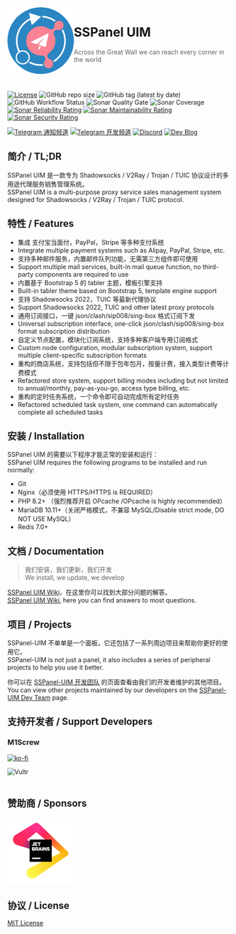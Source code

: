 <img src="public/images/uim-logo-round_192x192.png" alt="logo" width="150" height="150" align="left" />

<h1>SSPanel UIM</h1>

> Across the Great Wall we can reach every corner in the world

<br/>
<br/>

[![License](https://img.shields.io/github/license/Anankke/SSPanel-Uim?style=flat-square)](https://github.com/Anankke/SSPanel-Uim/blob/dev/LICENSE)
![GitHub repo size](https://img.shields.io/github/repo-size/anankke/sspanel-uim?style=flat-square&color=328657)
![GitHub tag (latest by date)](https://img.shields.io/github/v/tag/Anankke/SSPanel-Uim?style=flat-square)
![GitHub Workflow Status](https://img.shields.io/github/actions/workflow/status/Anankke/SSPanel-Uim/lint.yml?branch=dev&label=lint&style=flat-square)
![Sonar Quality Gate](https://img.shields.io/sonar/quality_gate/sspanel-uim_SSPanel-Uim-Dev/dev?server=https%3A%2F%2Fsonarcloud.io&style=flat-square)
![Sonar Coverage](https://img.shields.io/sonar/coverage/sspanel-uim_SSPanel-Uim-Dev/dev?server=https%3A%2F%2Fsonarcloud.io&style=flat-square)
[![Sonar Reliability Rating](https://sonarcloud.io/api/project_badges/measure?project=sspanel-uim_SSPanel-Uim-Dev&metric=reliability_rating)](https://sonarcloud.io/summary/new_code?id=sspanel-uim_SSPanel-Uim-Dev)
[![Sonar Maintainability Rating](https://sonarcloud.io/api/project_badges/measure?project=sspanel-uim_SSPanel-Uim-Dev&metric=sqale_rating)](https://sonarcloud.io/summary/new_code?id=sspanel-uim_SSPanel-Uim-Dev)
[![Sonar Security Rating](https://sonarcloud.io/api/project_badges/measure?project=sspanel-uim_SSPanel-Uim-Dev&metric=security_rating)](https://sonarcloud.io/summary/new_code?id=sspanel-uim_SSPanel-Uim-Dev)

[![Telegram 通知频道](https://img.shields.io/badge/Telegram-通知频道-blue?style=flat-square)](https://t.me/sspanel_uim)
[![Telegram 开发频道](https://img.shields.io/badge/Telegram-开发频道-blue?style=flat-square)](https://t.me/sspanel_uim_dev)
[![Discord](https://img.shields.io/discord/1049692075085549600?color=5865F2&label=Discord&style=flat-square)](https://discord.gg/A7uFKCvf8V)
[![Dev Blog](https://img.shields.io/badge/Dev-Blog-blue?style=flat-square)](https://blog.sspanel.org)

## 简介 / TL;DR

SSPanel UIM 是一款专为 Shadowsocks / V2Ray / Trojan / TUIC 协议设计的多用途代理服务销售管理系统。  
SSPanel UIM is a multi-purpose proxy service sales management system designed for Shadowsocks / V2Ray / Trojan / TUIC protocol.

## 特性 / Features

- 集成 支付宝当面付，PayPal，Stripe 等多种支付系统
- Integrate multiple payment systems such as Alipay, PayPal, Stripe, etc.
- 支持多种邮件服务，内置邮件队列功能，无需第三方组件即可使用
- Support multiple mail services, built-in mail queue function, no third-party components are required to use
- 内置基于 Bootstrap 5 的 tabler 主题，模板引擎支持
- Built-in tabler theme based on Bootstrap 5, template engine support
- 支持 Shadowsocks 2022，TUIC 等最新代理协议
- Support Shadowsocks 2022, TUIC and other latest proxy protocols
- 通用订阅接口，一键 json/clash/sip008/sing-box 格式订阅下发
- Universal subscription interface, one-click json/clash/sip008/sing-box format subscription distribution
- 自定义节点配置，模块化订阅系统，支持多种客户端专用订阅格式
- Custom node configuration, modular subscription system, support multiple client-specific subscription formats
- 重构的商店系统，支持包括但不限于包年包月，按量计费，接入类型计费等计费模式
- Refactored store system, support billing modes including but not limited to annual/monthly, pay-as-you-go, access type billing, etc.
- 重构的定时任务系统，一个命令即可自动完成所有定时任务
- Refactored scheduled task system, one command can automatically complete all scheduled tasks

## 安装 / Installation

SSPanel UIM 的需要以下程序才能正常的安装和运行：  
SSPanel UIM requires the following programs to be installed and run normally:

- Git
- Nginx（必须使用 HTTPS/HTTPS is REQUIRED）
- PHP 8.2+ （强烈推荐开启 OPcache /OPcache is highly recommended）
- MariaDB 10.11+（关闭严格模式，不兼容 MySQL/Disable strict mode, DO NOT USE MySQL）
- Redis 7.0+

## 文档 / Documentation

> 我们安装，我们更新，我们开发  
> We install, we update, we develop

[SSPanel UIM Wiki](https://wiki.sspanel.org)，在这里你可以找到大部分问题的解答。  
[SSPanel UIM Wiki](https://wiki.sspanel.org), here you can find answers to most questions.

## 项目 / Projects

SSPanel-UIM 不单单是一个面板，它还包括了一系列周边项目来帮助你更好的使用它。  
SSPanel-UIM is not just a panel, it also includes a series of peripheral projects to help you use it better.

你可以在 [SSPanel-UIM 开发团队](https://github.com/sspanel-uim) 的页面查看由我们的开发者维护的其他项目。  
You can view other projects maintained by our developers on the [SSPanel-UIM Dev Team](https://github.com/sspanel-uim) page.

## 支持开发者 / Support Developers

### M1Screw

[![ko-fi](https://ko-fi.com/img/githubbutton_sm.svg)](https://ko-fi.com/O5O850UEH)

<a href="https://www.vultr.com/?ref=8941355-8H">
<img src="https://www.vultr.com/media/logo_onwhite.png" alt="Vultr" width="200" align="left" />
</a>    

<br/>
<br/>

## 赞助商 / Sponsors

[![](.github/jetbrains.png)](https://www.jetbrains.com/?from=SSPanel-UIM)

## 协议 / License

[MIT License](blob/dev/LICENSE)
